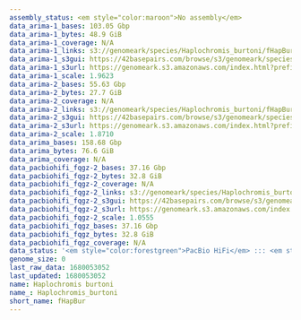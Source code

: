 ```yaml
---
assembly_status: <em style="color:maroon">No assembly</em>
data_arima-1_bases: 103.05 Gbp
data_arima-1_bytes: 48.9 GiB
data_arima-1_coverage: N/A
data_arima-1_links: s3://genomeark/species/Haplochromis_burtoni/fHapBur1/genomic_data/arima/<br>
data_arima-1_s3gui: https://42basepairs.com/browse/s3/genomeark/species/Haplochromis_burtoni/fHapBur1/genomic_data/arima/
data_arima-1_s3url: https://genomeark.s3.amazonaws.com/index.html?prefix=species/Haplochromis_burtoni/fHapBur1/genomic_data/arima/
data_arima-1_scale: 1.9623
data_arima-2_bases: 55.63 Gbp
data_arima-2_bytes: 27.7 GiB
data_arima-2_coverage: N/A
data_arima-2_links: s3://genomeark/species/Haplochromis_burtoni/fHapBur2/genomic_data/arima/<br>
data_arima-2_s3gui: https://42basepairs.com/browse/s3/genomeark/species/Haplochromis_burtoni/fHapBur2/genomic_data/arima/
data_arima-2_s3url: https://genomeark.s3.amazonaws.com/index.html?prefix=species/Haplochromis_burtoni/fHapBur2/genomic_data/arima/
data_arima-2_scale: 1.8710
data_arima_bases: 158.68 Gbp
data_arima_bytes: 76.6 GiB
data_arima_coverage: N/A
data_pacbiohifi_fqgz-2_bases: 37.16 Gbp
data_pacbiohifi_fqgz-2_bytes: 32.8 GiB
data_pacbiohifi_fqgz-2_coverage: N/A
data_pacbiohifi_fqgz-2_links: s3://genomeark/species/Haplochromis_burtoni/fHapBur2/genomic_data/pacbio_hifi/<br>
data_pacbiohifi_fqgz-2_s3gui: https://42basepairs.com/browse/s3/genomeark/species/Haplochromis_burtoni/fHapBur2/genomic_data/pacbio_hifi/
data_pacbiohifi_fqgz-2_s3url: https://genomeark.s3.amazonaws.com/index.html?prefix=species/Haplochromis_burtoni/fHapBur2/genomic_data/pacbio_hifi/
data_pacbiohifi_fqgz-2_scale: 1.0555
data_pacbiohifi_fqgz_bases: 37.16 Gbp
data_pacbiohifi_fqgz_bytes: 32.8 GiB
data_pacbiohifi_fqgz_coverage: N/A
data_status: '<em style="color:forestgreen">PacBio HiFi</em> ::: <em style="color:forestgreen">Arima</em>'
genome_size: 0
last_raw_data: 1680053052
last_updated: 1680053052
name: Haplochromis burtoni
name_: Haplochromis_burtoni
short_name: fHapBur
---
```


